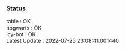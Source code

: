 ### Status


table : OK  
hogwarts : OK  
icy-bot : OK  
Latest Update : 2022-07-25 23:08:41.001440
